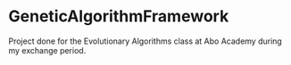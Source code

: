 # GeneticAlgorithmFramework
Project done for the Evolutionary Algorithms class at Abo Academy during my exchange period.
